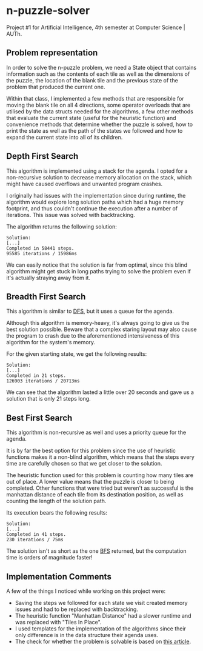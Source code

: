 # n-puzzle-solver
Project #1 for Artificial Intelligence, 4th semester at Computer Science | AUTh.

## Problem representation
In order to solve the n-puzzle problem, we need a State object
that contains information such as the contents of each tile
as well as the dimensions of the puzzle, the location of the blank tile
and the previous state of the problem that produced the current one.

Within that class, I implemented a few methods that are responsible for moving
the blank tile on all 4 directions, some operator overloads that are utilised by
the data structs needed for the algorithms, a few other methods that evaluate the
current state (useful for the heuristic function) and convenience methods that determine
whether the puzzle is solved, how to print the state as well as the path of the states
we followed and how to expand the current state into all of its children.

## Depth First Search
This algorithm is implemented using a stack for the agenda.
I opted for a non-recursive solution to decrease memory allocation on the stack,
which might have caused overflows and unwanted program crashes.

I originally had issues with the implementation since during runtime, the algorithm
would explore long solution paths which had a huge memory footprint, and thus couldn't
continue the execution after a number of iterations.
This issue was solved with backtracking.

Τhe algorithm returns the following solution:

```
Solution:
[...]
Completed in 58441 steps.
95585 iterations / 15986ms
```

We can easily notice that the solution is far from optimal, since this blind algorithm might
get stuck in long paths trying to solve the problem even if it's actually straying away from it.

## Breadth First Search
This algorithm is similar to [DFS](#depth-first-search), but it uses a queue for the agenda.

Although this algorithm is memory-heavy, it's always going to give us the best solution possible.
Beware that a complex staring layout may also cause the program to crash due to the aforementioned
intensiveness of this algorithm for the system's memory.

For the given starting state, we get the following results:
```
Solution:
[...]
Completed in 21 steps.
126903 iterations / 20713ms
```

We can see that the algorithm lasted a little over 20 seconds and gave us a solution that is
only 21 steps long.

## Best First Search
This algorithm is non-recursive as well and uses a priority queue for the agenda.

It is by far the best option for this problem since the use of heuristic functions makes it
a non-blind algorithm, which means that the steps every time are carefully chosen so that we
get closer to the solution.

The heuristic function used for this problem is counting how many tiles are out of place.
A lower value means that the puzzle is closer to being completed.
Other functions that were tried but weren't as successful is the manhattan distance of
each tile from its destination position, as well as counting the length of the solution path.

Its execution bears the following results:
```
Solution:
[...]
Completed in 41 steps.
230 iterations / 75ms
```

The solution isn't as short as the one [BFS](#best-first-search) returned, but the computation
time is orders of magnitude faster!

## Implementation Comments
A few of the things I noticed while working on this project were:
- Saving the steps we followed for each state we visit created memory issues
and had to be replaced with backtracking.
- The heuristic function "Manhattan Distance" had a slower runtime and
was replaced with "Tiles In Place".
- I used templates for the implementation of the algorithms since their
only difference is in the data structure their agenda uses.
- The check for whether the problem is solvable is based on
[this article](http://www.cs.bham.ac.uk/~mdr/teaching/modules04/java2/TilesSolvability.html).
